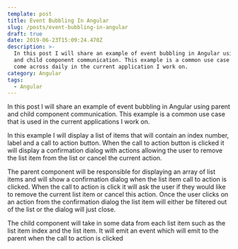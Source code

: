 ```yaml
---
template: post
title: Event Bubbling In Angular
slug: /posts/event-bubbling-in-angular
draft: true
date: 2019-06-23T15:09:24.470Z
description: >-
  In this post I will share an example of event bubbling in Angular using parent
  and child component communication. This example is a common use case that I
  come across daily in the current application I work on.
category: Angular
tags:
  - Angular
---
```

In this post I will share an example of event bubbling in Angular using parent and child component communication. This example is a common use case that is used in the current applications I work on.  

In this example I will display a list of items that will contain an index number, label and a call to action button.  When the call to action button is clicked it will display a confirmation dialog with actions allowing the user to remove the list item from the list or cancel the current action. 

The parent component will be responsible for displaying an array of list items and will show a confirmation dialog when the list item call to action is clicked.  When the call to action is click it will ask the user if they would like to remove the current list item or cancel this action. Once the user clicks on an action from the confirmation dialog the list item will either be filtered out of the list or the dialog will just close. 

The child component will take in some data from each list item such as the list item index and the list item.  It will emit an event which will emit  to the parent when the call to action is clicked
